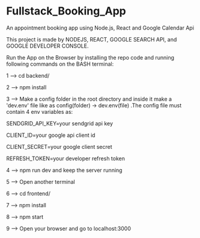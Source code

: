 # Fullstack_Booking_App
An appointment booking app using Node.js, React and Google Calendar Api

This project is made by NODEJS, REACT, GOOGLE SEARCH API, and GOOGLE DEVELOPER CONSOLE.

Run the App on the Browser by installing the repo code and running following commands on the BASH terminal:

1 -->  cd backend/

2 -->  npm install

3 --> Make a config folder in the root directory and inside it make a 'dev.env' file like as config(folder) -> dev.env(file) .The config file must contain 4 env variables as:
 
   SENDGRID_API_KEY=your sendgrid api key
 
   CLIENT_ID=your google api client id
 
   CLIENT_SECRET=your google client secret
 
   REFRESH_TOKEN=your developer refresh token
  
 
 
4 --> npm run dev and keep the server running

5 --> Open another terminal

6 --> cd frontend/

7 --> npm install

8 --> npm start

9 --> Open your browser and go to localhost:3000 
